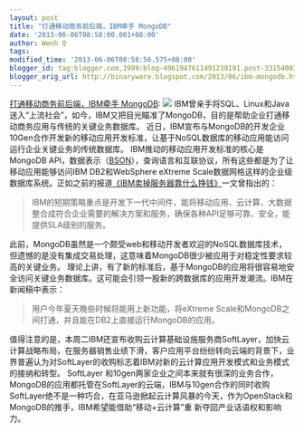 ```yaml
---
layout: post
title: "打通移动商务前后端，IBM牵手 MongoDB"
date: '2013-06-06T08:58:00.001+08:00'
author: Wenh Q
tags:
modified_time: '2013-06-06T08:58:56.575+08:00'
blogger_id: tag:blogger.com,1999:blog-4961947611491238191.post-3315400311964545791
blogger_orig_url: http://binaryware.blogspot.com/2013/06/ibm-mongodb.html
---
```

[打通移动商务前后端，IBM牵手
MongoDB](http://www.oschina.net/news/41151/ibm-union-mongodb):
![](http://static.oschina.net/uploads/space/2013/0606/061657_mfzz_12.jpg)
IBM曾亲手将SQL、Linux和Java送入“上流社会”，如今，IBM又把目光瞄准了MongoDB，目的是帮助企业打通移动商务应用与传统的关键业务数据库。
近日，IBM宣布与MongoDB的开发企业10Gen合作开发新的移动应用开发标准，让基于NoSQL数据库的移动应用能访问运行企业关键业务的传统数据库。
IBM推动的移动应用开发标准的核心是MongoDB
API，数据表示（[BSON](http://www.oschina.net/p/bson)），查询语言和互联协议，所有这些都是为了让移动应用能够访问IBM
DB2和WebSphere eXtreme
Scale数据网格这样的企业级数据库系统。正如之前的报道[《IBM卖掉服务器靠什么挣钱》](http://www.ctocio.com/hotnews/12134.html)一文曾指出的：

> IBM的短期策略重点是开发下一代中间件，能将移动应用、云计算、大数据整合成符合企业需要的解决方案和服务，确保各种API足够可靠、安全，能提供SLA级别的服务。

此前，MongoDB虽然是一个颇受web和移动开发者欢迎的NoSQL数据库技术，但遗憾的是没有集成交易处理，这意味着MongoDB很少被应用于对稳定性要求较高的关键业务。
理论上讲，有了新的标准后，基于MongoDB的应用将很容易地安全访问关键业务数据库。这可能会引领一股新的跨数据库的应用开发潮流。IBM在新闻稿中表示：

> 用户今年夏天晚些时候将能用上新功能，将eXtreme
> Scale和MongoDB之间打通，并且能在DB2上直接运行MongoDB的应用。

值得注意的是，本周二IBM还宣布收购云计算基础设施服务商SoftLayer，加快云计算战略布局，在服务器销售业绩下滑，客户应用平台纷纷转向云端的背景下，业界普遍认为对SoftLayer的收购标志着IBM对新的云计算应用开发模式和业务模式的接纳和转型。
SoftLayer
和10gen两家企业之间本来就有很深的业务合作，MongoDB的应用都托管在SoftLayer的云端，IBM与10gen合作的同时收购
SoftLayer绝不是一种巧合，在亚马逊掀起云计算风暴的今天，作为OpenStack和MongoDB的推手，IBM希望能借助“移动+云计算”重
新夺回产业话语权和影响力。
